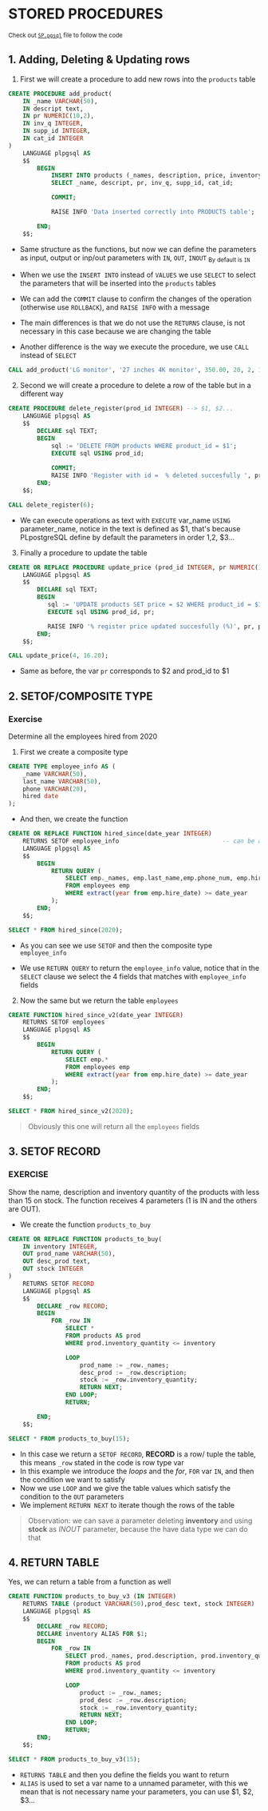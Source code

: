 # STORED PROCEDURES 

<sub> Check out [`SP.pgsql`](SP.pgsql) file to follow the code </sub>

## 1. Adding, Deleting & Updating rows

1. First we will create a procedure to add new rows into the `products` table

```SQL
CREATE PROCEDURE add_product(
    IN _name VARCHAR(50),
    IN descript text,
    IN pr NUMERIC(10,2),
    IN inv_q INTEGER,
    IN supp_id INTEGER,
    IN cat_id INTEGER
)
    LANGUAGE plpgsql AS
    $$
        BEGIN
            INSERT INTO products (_names, description, price, inventory_quantity, supplier_id, category_id)
            SELECT _name, descript, pr, inv_q, supp_id, cat_id;

            COMMIT;

            RAISE INFO 'Data inserted correctly into PRODUCTS table';

        END;
    $$; 
```

- Same structure as the functions, but now we can define the parameters as input, output or inp/out parameters with `IN`, `OUT`, `INOUT` <sub> By default is `IN` </sub>

- When we use the `INSERT INTO` instead of `VALUES` we use `SELECT` to select the parameters that will be inserted into the `products` tables 

- We can add the `COMMIT` clause to confirm the changes of the operation (otherwise use `ROLLBACK`), and `RAISE INFO` with a message

- The main differences is that we do not use the `RETURNS` clause, is not necessary in this case because we are changing the table

- Another difference is the way we execute the procedure, we use `CALL` instead of ``SELECT``
```SQL
CALL add_product('LG monitor', '27 inches 4K monitor', 350.00, 20, 2, 1);
```
2. Second we will create a procedure to delete a row of the table but in a different way

```SQL
CREATE PROCEDURE delete_register(prod_id INTEGER) --> $1, $2...
    LANGUAGE plpgsql AS
    $$
        DECLARE sql TEXT;
        BEGIN
            sql := 'DELETE FROM products WHERE product_id = $1';
            EXECUTE sql USING prod_id; 
            
            COMMIT;
            RAISE INFO 'Register with id =  % deleted succesfully ', prod_id;
        END;
    $$;

CALL delete_register(6);
```
- We can execute operations as text with `EXECUTE` var_name `USING` parameter_name, notice in the text is defined as $1, that's because PLpostgreSQL define by default the parameters in order $1,$2, $3...

3. Finally a procedure to update the table

```SQL
CREATE OR REPLACE PROCEDURE update_price (prod_id INTEGER, pr NUMERIC(10,2))
    LANGUAGE plpgsql AS
    $$
        DECLARE sql TEXT;
        BEGIN
           sql := 'UPDATE products SET price = $2 WHERE product_id = $1'; 
           EXECUTE sql USING prod_id, pr;

           RAISE INFO '% register price updated succesfully (%)', pr, prod_id;
        END;
    $$;

CALL update_price(4, 16.20);
```
- Same as before, the var `pr` corresponds to $2 and prod_id to $1

## 2. SETOF/COMPOSITE TYPE

### Exercise

Determine all the employees hired from 2020

1. First we create a composite type

```SQL
CREATE TYPE employee_info AS (
    _name VARCHAR(50),
    last_name VARCHAR(50),
    phone VARCHAR(20),
    hired date
);
```

- And then, we create the function 

```SQL
CREATE OR REPLACE FUNCTION hired_since(date_year INTEGER)
    RETURNS SETOF employee_info                             -- can be a table 
    LANGUAGE plpgsql AS 
    $$
        BEGIN
            RETURN QUERY (
                SELECT emp._names, emp.last_name,emp.phone_num, emp.hire_date
                FROM employees emp
                WHERE extract(year from emp.hire_date) >= date_year
            );
        END;    
    $$;

SELECT * FROM hired_since(2020);
```

- As you can see we use `SETOF` and then the composite type `employee_info`

- We use `RETURN QUERY` to return the ``employee_info`` value, notice that in the `SELECT` clause we select the 4 fields that matches with ``employee_info`` fields

2. Now the same but we return the table `employees`

```SQL
CREATE FUNCTION hired_since_v2(date_year INTEGER)
    RETURNS SETOF employees                             
    LANGUAGE plpgsql AS 
    $$
        BEGIN
            RETURN QUERY (
                SELECT emp.*
                FROM employees emp
                WHERE extract(year from emp.hire_date) >= date_year
            );
        END;    
    $$;

SELECT * FROM hired_since_v2(2020);
```
> Obviously this one will return all the `employees` fields 

## 3. SETOF RECORD

### EXERCISE
Show the name, description and inventory quantity of the products with less than 15 on stock.
The function receives 4 parameters (1 is IN and the others are OUT).

- We create the function `products_to_buy`
```SQL
CREATE OR REPLACE FUNCTION products_to_buy(
    IN inventory INTEGER,
    OUT prod_name VARCHAR(50),
    OUT desc_prod text,
    OUT stock INTEGER
)
    RETURNS SETOF RECORD 
    LANGUAGE plpgsql AS 
    $$
        DECLARE _row RECORD;
        BEGIN
            FOR _row IN 
                SELECT *
                FROM products AS prod
                WHERE prod.inventory_quantity <= inventory

                LOOP
                    prod_name := _row._names;
                    desc_prod := _row.description;
                    stock := _row.inventory_quantity;
                    RETURN NEXT;
                END LOOP;
                RETURN;

        END;
    $$;

SELECT * FROM products_to_buy(15);
```
- In this case we return a `SETOF RECORD`, **RECORD** is a row/ tuple the table, this means `_row` stated in the code is row type var
- In this example we introduce the _loops_ and the _for_, `FOR` var `IN`, and then the condition we want to satisfy 
- Now we use `LOOP` and we give the table values which satisfy the condition to the `OUT` parameters
- We implement `RETURN NEXT` to iterate though the rows of the table

> Observation: we can save a parameter deleting **inventory** and using **stock** as _INOUT_ parameter, because the have data type we can do that

## 4. RETURN TABLE 

Yes, we can return a table from a function as well

```SQL
CREATE FUNCTION products_to_buy_v3 (IN INTEGER)
    RETURNS TABLE (product VARCHAR(50),prod_desc text, stock INTEGER)
    LANGUAGE plpgsql AS 
    $$
        DECLARE _row RECORD;
        DECLARE inventory ALIAS FOR $1;
        BEGIN
            FOR _row IN
                SELECT prod._names, prod.description, prod.inventory_quantity
                FROM products AS prod
                WHERE prod.inventory_quantity <= inventory

                LOOP
                    product := _row._names;
                    prod_desc := _row.description;
                    stock := _row.inventory_quantity;
                    RETURN NEXT;
                END LOOP;
                RETURN;
        END;    
    $$;

SELECT * FROM products_to_buy_v3(15);
```

- `RETURNS TABLE` and then you define the fields you want to return 
- `ALIAS` is used to set a var name to a unnamed parameter, with this we mean that is not necessary name your parameters, you can use $1, $2, $3... 

